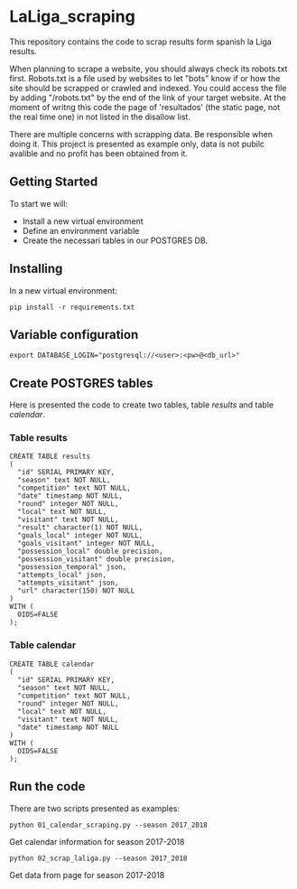 # LaLiga_scraping

This repository contains the code to scrap results form spanish la Liga results.

When planning to scrape a website, you should always check its robots.txt first. Robots.txt is a file used by websites to let "bots" know if or how the site should be scrapped or crawled and indexed. You could access the file by adding "/robots.txt" by the end of the link of your target website. At the moment of writng this code the page of 'resultados' (the static page, not the real time one) in not listed in the disallow list. 

There are multiple concerns with scrapping data. Be responsible when doing it. This project is presented as example only, data is not pubilc avalible and no profit has been obtained from it.
## Getting Started

To start we will:
 - Install a new virtual environment 
 - Define an environment variable
 - Create the necessari tables in our POSTGRES DB.

## Installing

In a new virtual environment:

```
pip install -r requirements.txt
```
## Variable configuration
```
export DATABASE_LOGIN="postgresql://<user>:<pw>@<db_url>"
```
## Create POSTGRES tables
Here is presented the code to create two tables, table _results_ and table _calendar_.
### Table results
```
CREATE TABLE results
(
  "id" SERIAL PRIMARY KEY,
  "season" text NOT NULL,
  "competition" text NOT NULL,
  "date" timestamp NOT NULL,
  "round" integer NOT NULL,
  "local" text NOT NULL,
  "visitant" text NOT NULL,
  "result" character(1) NOT NULL,
  "goals_local" integer NOT NULL,
  "goals_visitant" integer NOT NULL,
  "possession_local" double precision,
  "possession_visitant" double precision,
  "possession_temporal" json,
  "attempts_local" json,
  "attempts_visitant" json,
  "url" character(150) NOT NULL
)
WITH (
  OIDS=FALSE
);
```


### Table calendar
```
CREATE TABLE calendar
(
  "id" SERIAL PRIMARY KEY,
  "season" text NOT NULL,
  "competition" text NOT NULL,
  "round" integer NOT NULL,
  "local" text NOT NULL,
  "visitant" text NOT NULL,
  "date" timestamp NOT NULL
)
WITH (
  OIDS=FALSE
);
```

## Run the code
There are two scripts presented as examples:
```
python 01_calendar_scraping.py --season 2017_2018
```
Get calendar information for season 2017-2018

```
python 02_scrap_laliga.py --season 2017_2018
```
Get data from page for season 2017-2018